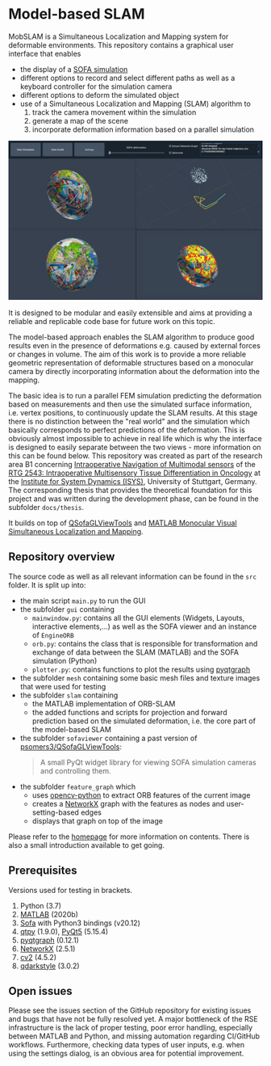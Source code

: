 # Model-based SLAM

MobSLAM is a Simultaneous Localization and Mapping system for deformable environments.
This repository contains a graphical user interface that enables 

* the display of a [SOFA simulation](https://www.sofa-framework.org)
* different options to record and select different paths as well as a keyboard controller for the simulation camera
* different options to deform the simulated object
* use of a Simultaneous Localization and Mapping (SLAM) algorithm to 
	1. track the camera movement within the simulation 
	1. generate a map of the scene
	1. incorporate deformation information based on a parallel simulation

![](images/main_gui2.png)

It is designed to be modular and easily extensible and aims at providing a reliable and replicable code base for future work on this topic.

The model-based approach enables the SLAM algorithm to produce good results even in the presence of deformations e.g. caused by external forces or changes in volume.
The aim of this work is to provide a more reliable geometric representation of deformable structures based on a monocular camera by directly incorporating information about the deformation into the mapping.

The basic idea is to run a parallel FEM simulation predicting the deformation based on measurements and then use the simulated surface information, i.e. vertex positions, to continuously update the SLAM results.
At this stage there is no distinction between the "real world" and the simulation which basically corresponds to perfect predictions of the deformation.
This is obviously almost impossible to achieve in real life which is why the interface is designed to easily separate between the two views - more information on this can be found below.
This repository was created as part of the research area B1 concerning [Intraoperative Navigation of Multimodal sensors](https://www.grk2543.uni-stuttgart.de/en/research/b-modeling-and-classification/b1-modeling/) of the [RTG 2543: Intraoperative Multisensory Tissue Differentiation in Oncology](https://www.grk2543.uni-stuttgart.de/en/) at the [Institute for System Dynamics (ISYS)](https://www.isys.uni-stuttgart.de/en/), University of Stuttgart, Germany.
The corresponding thesis that provides the theoretical foundation for this project and was written during the development phase, can be found in the subfolder `docs/thesis`.

It builds on top of [QSofaGLViewTools](https://github.com/psomers3/QSofaGLViewTools) and [MATLAB Monocular Visual Simultaneous Localization and Mapping](https://www.mathworks.com/help/vision/ug/monocular-visual-simultaneous-localization-and-mapping.html).

## Repository overview

The source code as well as all relevant information can be found in the `src` folder.
It is split up into:

* the main script `main.py` to run the GUI
* the subfolder `gui` containing
	* `mainwindow.py`: contains all the GUI elements (Widgets, Layouts, interactive elements,...) as well as the SOFA viewer and an instance of `EngineORB`
	* `orb.py`: contains the class that is responsible for transformation and exchange of data between the SLAM (MATLAB) and the SOFA simulation (Python)
	* `plotter.py`: contains functions to plot the results using [pyqtgraph](https://pyqtgraph.readthedocs.io/en/latest/)
* the subfolder `mesh` containing some basic mesh files and texture images that were used for testing
* the subfolder `slam` containing
	* the MATLAB implementation of ORB-SLAM
	* the added functions and scripts for projection and forward prediction based on the simulated deformation, i.e. the core part of the model-based SLAM
* the subfolder `sofaviewer` containing a past version of [psomers3/QSofaGLViewTools](https://github.com/psomers3/QSofaGLViewTools):
	> A small PyQt widget library for viewing SOFA simulation cameras and controlling them.
* the subfolder `feature_graph` which 
	* uses [opencv-python](https://pypi.org/project/opencv-python/) to extract ORB features of the current image
	* creates a [NetworkX](https://networkx.org) graph with the features as nodes and user-setting-based edges
	* displays that graph on top of the image

Please refer to the [homepage](https://pages.github.tik.uni-stuttgart.de/JHaag/Model_based_SLAM/) for more information on contents.
There is also a small introduction available to get going.

## Prerequisites
Versions used for testing in brackets.

1. Python (3.7)
1. [MATLAB](https://www.mathworks.com/products/matlab.html) (2020b)
1. [Sofa](https://www.sofa-framework.org) with Python3 bindings (v20.12)
1. [qtpy](https://pypi.org/project/QtPy/) (1.9.0), [PyQt5](https://pypi.org/project/PyQt5/) (5.15.4)
1. [pyqtgraph](https://pyqtgraph.readthedocs.io/en/latest/) (0.12.1)
1. [NetworkX](https://networkx.org) (2.5.1)
1. [cv2](https://pypi.org/project/opencv-python/) (4.5.2)
1. [qdarkstyle](https://qdarkstylesheet.readthedocs.io/en/latest/) (3.0.2)

## Open issues

Please see the issues section of the GitHub repository for existing issues and bugs that have not be fully resolved yet.
A major bottleneck of the RSE infrastructure is the lack of proper testing, poor error handling, especially between MATLAB and Python, and missing automation regarding CI/GitHub workflows.
Furthermore, checking data types of user inputs, e.g. when using the settings dialog, is an obvious area for potential improvement.